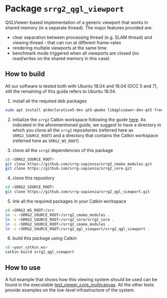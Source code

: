 # Package `srrg2_qgl_viewport`
QGLViewer-based implementation of a generic viewport that works in shared memory (in a separate thread). The major features provided are:

* clear separation between processing thread (e.g. SLAM thread) and viewing thread - that can run at different frame-rates
* rendering multiple viewports at the same time
* benchmark mode triggered when all viewports are closed (no read/writes on the shared memory in this case)

## How to build
All our software is tested both with Ubuntu 18.04 and 16.04 (GCC 5 and 7), still the remaining of this guide refers to Ubuntu 18.04.

1. install all the required deb packages
```bash
sudo apt install qtdeclarative5-dev qt5-qmake libqglviewer-dev-qt5 freeglut3-dev
```

2. initialize the `srrg2` Catkin workspace following the guide [here](https://github.com/srrg-sapienza/srrg2_core/tree/master/srrg2_core). As indicated in the aforementioned guide, we suggest to have a directory in which you clone all the `srrg2` repositories (referred here as `SRRG2_SOURCE_ROOT`) and a directory that contains the Catkin workspace (referred here as `SRRG2_WS_ROOT`)

3. clone all the `srrg2` dependencies of this package
```bash
cd <SRRG2_SOURCE_ROOT>
git clone https://github.com/srrg-sapienza/srrg2_cmake_modules.git
git clone https://github.com/srrg-sapienza/srrg2_core.git
```

4. clone this repository
```bash
cd <SRRG2_SOURCE_ROOT>
git clone https://github.com/srrg-sapienza/srrg2_qgl_viewport.git
```

5. link all the required packages in your Catkin workspace
```bash
cd <SRRG2_WS_ROOT>/src
ln -s <SRRG2_SOURCE_ROOT>/srrg2_cmake_modules .
ln -s <SRRG2_SOURCE_ROOT>/srrg2_core/srrg2_core .
ln -s <SRRG2_SOURCE_ROOT>/srrg2_cmake_modules .
ln -s <SRRG2_SOURCE_ROOT>/srrg2_qgl_viewport/srrg2_qgl_viewport .
```

6. build this package using Catkin
```bash
cd <your_catkin_ws>
catkin build srrg2_qgl_viewport
```

## How to use
A full example that shows how this viewing system should be used can be found in the executable [test_viewer_core_multicanvas](src/tests/test_viewer_core_multicanvas.cpp).
All the other tests provide examples on the low-level infrastructure of the system.
